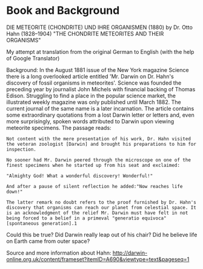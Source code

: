 # Book and Background
DIE METEORITE (CHONDRITE) UND IHRE ORGANISMEN (1880) by Dr. Otto Hahn (1828–1904)
"THE CHONDRITE METEORITES AND THEIR ORGANISMS"

My attempt at translation from the original German to English (with the help of Google Translator)

Background:
In the August 1881 issue of the New York magazine Science there is a long overlooked article entitled 'Mr. Darwin on Dr. Hahn's discovery of fossil organisms in meteorites'. Science was founded the preceding year by journalist John Michels with financial backing of Thomas Edison. Struggling to find a place in the popular science market, the illustrated weekly magazine was only published until March 1882. The current journal of the same name is a later incarnation. The article contains some extraordinary quotations from a lost Darwin letter or letters and, even more surprisingly, spoken words attributed to Darwin upon viewing meteorite specimens. The passage reads:

    Not content with the mere presentation of his work, Dr. Hahn visited the veteran zoologist [Darwin] and brought his preparations to him for inspection.

    No sooner had Mr. Darwin peered through the microscope on one of the finest specimens when he started up from his seat and exclaimed:

    "Almighty God! What a wonderful discovery! Wonderful!"

    And after a pause of silent reflection he added:"Now reaches life down!"

    The latter remark no doubt refers to the proof furnished by Dr. Hahn's discovery that organisms can reach our planet from celestial space. It is an acknowledgment of the relief Mr. Darwin must have felt in not being forced to a belief in a primeval "generatio equivoca" [spontaneous generation].1

Could this be true? Did Darwin really leap out of his chair? Did he believe life on Earth came from outer space?

Source and more information about Hahn:
http://darwin-online.org.uk/content/frameset?itemID=A690&viewtype=text&pageseq=1
